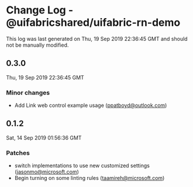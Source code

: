 # Change Log - @uifabricshared/uifabric-rn-demo

This log was last generated on Thu, 19 Sep 2019 22:36:45 GMT and should not be manually modified.

## 0.3.0
Thu, 19 Sep 2019 22:36:45 GMT

### Minor changes

- Add Link web control example usage (ppatboyd@outlook.com)
## 0.1.2
Sat, 14 Sep 2019 01:56:36 GMT

### Patches

- switch implementations to use new customized settings (jasonmo@microsoft.com)
- Begin turning on some linting rules (taamireh@microsoft.com)